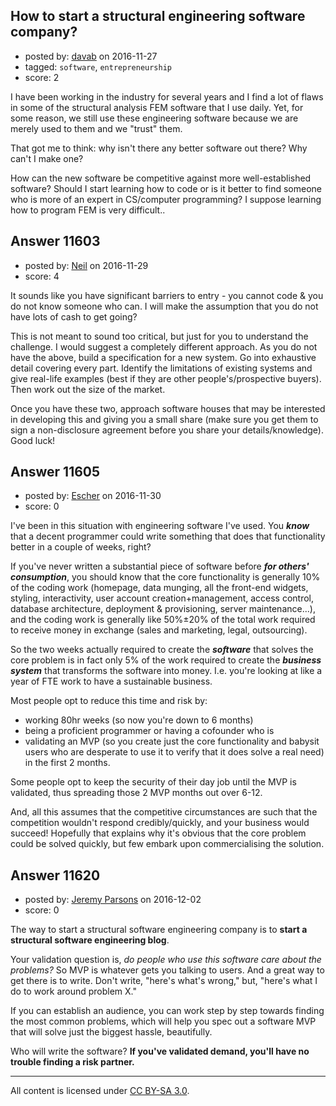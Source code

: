 ## How to start a structural engineering software company?

- posted by: [davab](https://stackexchange.com/users/6279811/davab) on 2016-11-27
- tagged: `software`, `entrepreneurship`
- score: 2

I have been working in the industry for several years and I find a lot of flaws in some of the structural analysis FEM software that I use daily. Yet, for some reason, we still use these engineering software because we are merely used to them and we "trust" them.   

That got me to think: why isn't there any better software out there? Why can't I make one?

How can the new software be competitive against more well-established software?
Should I start learning how to code or is it better to find someone who is more of an expert in CS/computer programming?  I suppose learning how to program FEM is very difficult..


## Answer 11603

- posted by: [Neil](https://stackexchange.com/users/2711480/neil) on 2016-11-29
- score: 4

It sounds like you have significant barriers to entry - you cannot code & you do not know someone who can. I will make the assumption that you do not have lots of cash to get going?

This is not meant to sound too critical, but just for you to understand the challenge. I would suggest a completely different approach. As you do not have the above, build a specification for a new system. Go into exhaustive detail covering every part. Identify the limitations of existing systems and give real-life examples (best if they are other people's/prospective buyers). Then work out the size of the market. 

Once you have these two, approach software houses that may be interested in developing this and giving you a small share (make sure you get them to sign a non-disclosure agreement before you share your details/knowledge). Good luck!


## Answer 11605

- posted by: [Escher](https://stackexchange.com/users/4623443/escher) on 2016-11-30
- score: 0

I've been in this situation with engineering software I've used. You ***know*** that a decent programmer could write something that does that functionality better in a couple of weeks, right? 

If you've never written a substantial piece of software before ***for others' consumption***, you should know that the core functionality is generally 10% of the coding work (homepage, data munging, all the front-end widgets, styling, interactivity, user account creation+management, access control, database architecture, deployment & provisioning, server maintenance...), and the coding work is generally like 50%±20%  of the total work required to receive money in exchange (sales and marketing, legal, outsourcing).

So the two weeks actually required to create the ***software*** that solves the core problem is in fact only 5% of the work required to create the ***business system*** that transforms the software into money. I.e. you're looking at like a year of FTE work to have a sustainable business.

Most people opt to reduce this time and risk by:

- working 80hr weeks (so now you're down to 6 months)
- being a proficient programmer or having a cofounder who is
- validating an MVP (so you create just the core functionality and babysit users who are desperate to use it to verify that it does solve a real need) in the first 2 months.

Some people opt to keep the security of their day job until the MVP is validated, thus spreading those 2 MVP months out over 6-12.

And, all this assumes that the competitive circumstances are such that the competition wouldn't respond credibly/quickly, and your business would succeed! Hopefully that explains why it's obvious that the core problem could be solved quickly, but few embark upon commercialising the solution.


## Answer 11620

- posted by: [Jeremy Parsons](https://stackexchange.com/users/497810/jeremy-parsons) on 2016-12-02
- score: 0

The way to start a structural software engineering company is to **start a structural software engineering blog**.

Your validation question is, *do people who use this software care about the problems?* So MVP is whatever gets you talking to users. And a great way to get there is to write. Don't write, "here's what's wrong," but, "here's what I do to work around problem X." 

If you can establish an audience, you can work step by step towards finding the most common problems, which will help you spec out a software MVP that will solve just the biggest hassle, beautifully.

Who will write the software? **If you've validated demand, you'll have no trouble finding a risk partner.**



---

All content is licensed under [CC BY-SA 3.0](https://creativecommons.org/licenses/by-sa/3.0/).

